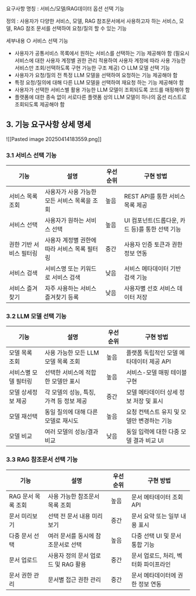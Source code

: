 요구사항 명칭 : 서비스/모델/RAG데이터 옵션 선택 기능

정의 :  사용자가 다양한 서비스, 모델, RAG 참조문서에서 사용하고자 하는 서비스, 
모델, RAG 참조 문서를 선택하여 요청/질의 할 수 있는 기능

세부내용
○ 서비스 선택 기능 
- 사용자가 공통서비스 목록에서 원하는 서비스를 선택하는 기능 제공해야 함 (필요시 서비스에 대한 사용자 계정별 권한 관리 적용하여 사용자 계정에 따라 사용 가능한 서비스만 조회/선택하도록 구현 가능한 구조 제공) 
○ LLM 모델 선택 기능 
- 사용자가 요청/질의 전 특정 LLM 모델을 선택하여 요청하는 기능 제공해야 함 
- 특정 요청/질의에 대해 다른 LLM 모델을 선택하여 재요청 하는 기능 제공해야 함 
- 사용자가 선택한 서비스별 활용 가능한 LLM 모델이 조회되도록 코드를 매핑해야 함 
- 플랫폼에 대한 종속 없이 서로다른 플랫폼 상의 LLM 모델이 하나의 옵션 리스트로 조회되도록 제공해야 함


## 3. 기능 요구사항 상세 명세
![[Pasted image 20250414183559.png]]

### 3.1 서비스 선택 기능

|기능|설명|우선순위|구현 방법|
|---|---|---|---|
|서비스 목록 조회|사용자가 사용 가능한 모든 서비스 목록을 조회|높음|REST API를 통한 서비스 목록 제공|
|서비스 선택|사용자가 원하는 서비스 선택|높음|UI 컴포넌트(드롭다운, 카드 등)를 통한 선택 기능|
|권한 기반 서비스 필터링|사용자 계정별 권한에 따라 서비스 목록 필터링|중간|사용자 인증 토큰과 권한 정보 연동|
|서비스 검색|서비스명 또는 키워드로 서비스 검색|낮음|서비스 메타데이터 기반 검색 기능|
|서비스 즐겨찾기|자주 사용하는 서비스 즐겨찾기 등록|낮음|사용자별 선호 서비스 데이터 저장|

### 3.2 LLM 모델 선택 기능

|기능|설명|우선순위|구현 방법|
|---|---|---|---|
|모델 목록 조회|사용 가능한 모든 LLM 모델 목록 조회|높음|플랫폼 독립적인 모델 메타데이터 제공 API|
|서비스별 모델 필터링|선택한 서비스에 적합한 모델만 표시|높음|서비스-모델 매핑 테이블 구현|
|모델 상세정보 제공|각 모델의 성능, 특징, 가격 등 정보 제공|중간|모델 메타데이터 상세 정보 저장 및 표시|
|모델 재선택|동일 질의에 대해 다른 모델로 재시도|높음|요청 컨텍스트 유지 및 모델만 변경하는 기능|
|모델 비교|여러 모델의 성능/결과 비교|낮음|동일 입력에 대한 다중 모델 결과 비교 UI|

### 3.3 RAG 참조문서 선택 기능

| 기능           | 설명                     | 우선순위 | 구현 방법                 |
| ------------ | ---------------------- | ---- | --------------------- |
| RAG 문서 목록 조회 | 사용 가능한 참조문서 목록 조회      | 높음   | 문서 메타데이터 조회 API       |
| 문서 미리보기      | 선택 전 문서 내용 미리보기        | 중간   | 문서 요약 또는 일부 내용 표시     |
| 다중 문서 선택     | 여러 문서를 동시에 참조문서로 선택    | 높음   | 다중 선택 UI 및 문서 통합 기능   |
| 문서 업로드       | 사용자 정의 문서 업로드 및 RAG 활용 | 중간   | 문서 업로드, 처리, 벡터화 파이프라인 |
| 문서 권한 관리     | 문서별 접근 권한 관리           | 중간   | 문서 메타데이터에 권한 정보 연동    |